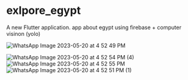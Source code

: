 # exlpore_egypt

A new Flutter application.
  app about egypt using firebase + computer visinon (yolo)

![WhatsApp Image 2023-05-20 at 4 52 49 PM](https://github.com/minazakaria88/kemet/assets/76627744/8a94a57b-4579-41a8-afff-a37ccbed2f3b)



  
![WhatsApp Image 2023-05-20 at 4 52 54 PM (4)](https://github.com/minazakaria88/kemet/assets/76627744/bfdabe49-143c-4dfa-9bc3-107112f21f26)
![WhatsApp Image 2023-05-20 at 4 52 55 PM](https://github.com/minazakaria88/kemet/assets/76627744/f2955dd7-3db3-4296-aff8-cb7e65e2eb03)
![WhatsApp Image 2023-05-20 at 4 52 51 PM (1)](https://github.com/minazakaria88/kemet/assets/76627744/83e011ea-eb19-4b73-8cbd-25fe26ddda8d)
